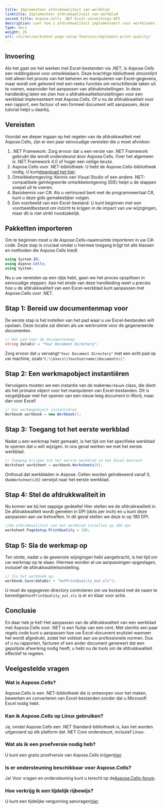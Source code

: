 ```yaml
---
title: Implementeer afdrukkwaliteit van werkblad
linktitle: Implementeer afdrukkwaliteit van werkblad
second_title: Aspose.Cells .NET Excel-verwerkings-API
description: Leer hoe u afdrukkwaliteit implementeert voor werkbladen in Aspose.Cells voor .NET in deze eenvoudig te volgen handleiding. Perfect voor het efficiënt beheren van Excel-documenten.
type: docs
weight: 26
url: /nl/net/worksheet-page-setup-features/implement-print-quality/
---
```

## Invoering
Als het gaat om het werken met Excel-bestanden via .NET, is Aspose.Cells een reddingsboei voor ontwikkelaars. Deze krachtige bibliotheek stroomlijnt niet alleen het proces van het beheren en manipuleren van Excel-gegevens, maar wordt ook geleverd met een reeks functies om verschillende taken uit te voeren, waaronder het aanpassen van afdrukinstellingen. In deze handleiding laten we zien hoe u afdrukkwaliteitsinstellingen voor een werkblad implementeert met Aspose.Cells. Of u nu de afdrukkwaliteit voor een rapport, een factuur of een formeel document wilt aanpassen, deze tutorial helpt u daarbij.
## Vereisten
Voordat we dieper ingaan op het regelen van de afdrukkwaliteit met Aspose.Cells, zijn er een paar eenvoudige vereisten die u moet afvinken:
1. .NET Framework: Zorg ervoor dat u een versie van .NET Framework gebruikt die wordt ondersteund door Aspose.Cells. Over het algemeen is .NET Framework 4.0 of hoger een veilige keuze.
2.  Aspose.Cells voor .NET-bibliotheek: U hebt de Aspose.Cells-bibliotheek nodig. U kunt[download het hier](https://releases.aspose.com/cells/net/).
3. Ontwikkelomgeving: Kennis van Visual Studio of een andere .NET-compatibele geïntegreerde ontwikkelomgeving (IDE) helpt u de stappen soepel uit te voeren.
4. Basiskennis van C#: Als u vertrouwd bent met de programmeertaal C#, kunt u deze gids gemakkelijker volgen.
5. Een voorbeeld van een Excel-bestand: U kunt beginnen met een voorbeeldbestand om inzicht te krijgen in de impact van uw wijzigingen, maar dit is niet strikt noodzakelijk.
## Pakketten importeren
Om te beginnen moet u de Aspose.Cells-naamruimte importeren in uw C#-code. Deze stap is cruciaal omdat u hiermee toegang krijgt tot alle klassen en methoden die Aspose.Cells biedt.
```csharp
using System.IO;
using Aspose.Cells;
using System;
```
Nu u uw vereisten op een rijtje hebt, gaan we het proces opsplitsen in eenvoudige stappen. Aan het einde van deze handleiding weet u precies hoe u de afdrukkwaliteit van een Excel-werkblad kunt aanpassen met Aspose.Cells voor .NET.
## Stap 1: Bereid uw documentenmap voor
De eerste stap is het instellen van het pad waar u uw Excel-bestanden wilt opslaan. Deze locatie zal dienen als uw werkruimte voor de gegenereerde documenten.
```csharp
// Het pad naar de documentenmap.
string dataDir = "Your Document Directory";
```
 Zorg ervoor dat u vervangt`"Your Document Directory"` met een echt pad op uw machine, zoals`"C:\\Users\\YourUsername\\Documents\\"`.
## Stap 2: Een werkmapobject instantiëren
 Vervolgens moeten we een instantie van de maken`Workbook` class, die dient als het primaire object voor het manipuleren van Excel-bestanden. Dit is vergelijkbaar met het openen van een nieuw leeg document in Word, maar dan voor Excel!
```csharp
// Een werkmapobject instantiëren
Workbook workbook = new Workbook();
```
## Stap 3: Toegang tot het eerste werkblad
Nadat u een werkmap hebt gemaakt, is het tijd om het specifieke werkblad te openen dat u wilt wijzigen. In ons geval werken we met het eerste werkblad.
```csharp
// Toegang krijgen tot het eerste werkblad in het Excel-bestand
Worksheet worksheet = workbook.Worksheets[0];
```
 Onthoud dat werkbladen in Aspose. Cellen worden geïndexeerd vanaf 0, dus`Worksheets[0]` verwijst naar het eerste werkblad.
## Stap 4: Stel de afdrukkwaliteit in
Nu komen we bij het sappige gedeelte! Hier stellen we de afdrukkwaliteit in. De afdrukkwaliteit wordt gemeten in DPI (dots per inch) en u kunt deze aanpassen aan uw behoeften. In dit geval stellen we deze in op 180 DPI.
```csharp
//De afdrukkwaliteit van het werkblad instellen op 180 dpi
worksheet.PageSetup.PrintQuality = 180;
```
## Stap 5: Sla de werkmap op
Ten slotte, nadat u de gewenste wijzigingen hebt aangebracht, is het tijd om uw werkmap op te slaan. Hiermee worden al uw aanpassingen opgeslagen, inclusief de afdrukkwaliteitsinstelling.
```csharp
// Sla het werkboek op.
workbook.Save(dataDir + "SetPrintQuality_out.xls");
```
 U moet de opgegeven directory controleren om uw bestand met de naam te bevestigen`SetPrintQuality_out.xls` is er en klaar voor actie.
## Conclusie
En daar heb je het! Het aanpassen van de afdrukkwaliteit van een werkblad met Aspose.Cells voor .NET is een fluitje van een cent. Met slechts een paar regels code kunt u aanpassen hoe uw Excel-document eruitziet wanneer het wordt afgedrukt, zodat het voldoet aan uw professionele normen. Dus of u nu rapporten, facturen of een ander document genereert dat een gepolijste afwerking nodig heeft, u hebt nu de tools om de afdrukkwaliteit effectief te regelen.
## Veelgestelde vragen
### Wat is Aspose.Cells?
Aspose.Cells is een .NET-bibliotheek die is ontworpen voor het maken, bewerken en converteren van Excel-bestanden zonder dat u Microsoft Excel nodig hebt.
### Kan ik Aspose.Cells op Linux gebruiken?
Ja, omdat Aspose.Cells een .NET Standard-bibliotheek is, kan het worden uitgevoerd op elk platform dat .NET Core ondersteunt, inclusief Linux.
### Wat als ik een proefversie nodig heb?
 U kunt een gratis proefversie van Aspose.Cells krijgen[hier](https://releases.aspose.com/).
### Is er ondersteuning beschikbaar voor Aspose.Cells?
 Ja! Voor vragen en ondersteuning kunt u terecht op de[Aspose.Cells-forum](https://forum.aspose.com/c/cells/9).
### Hoe verkrijg ik een tijdelijk rijbewijs?
 U kunt een tijdelijke vergunning aanvragen[hier](https://purchase.aspose.com/temporary-license/).
